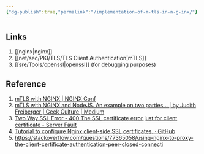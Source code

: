 ```yaml
---
{"dg-publish":true,"permalink":"/implementation-of-m-tls-in-n-g-inx/"}
---
```



## Links

1. [[nginx\|nginx]]
2. [[net/sec/PKI/TLS/TLS Client Authentication\|mTLS]]
3. [[sre/Tools/openssl\|openssl]] (for debugging purposes)

## Reference

1. [mTLS with NGINX | NGINX Conf](https://www.nginx.com/nginxconf/2019/session/mtls-nginx/)
2. [mTLS with NGINX and NodeJS. An example on two parties… | by Judith Freiberger | Geek Culture | Medium](https://medium.com/geekculture/mtls-with-nginx-and-nodejs-e3d0980ed950)
3. [Two Way SSL Error - 400 The SSL certificate error just for client certificate - Server Fault](https://serverfault.com/questions/875229/two-way-ssl-error-400-the-ssl-certificate-error-just-for-client-certificate)
4. [Tutorial to configure Nginx client-side SSL certificates. · GitHub](https://gist.github.com/alexishida/607cca2e51ec356b1fe1909047ec70fd)
5. https://stackoverflow.com/questions/77365058/using-nginx-to-proxy-the-client-certificate-authentication-peer-closed-connecti